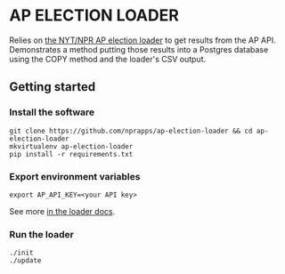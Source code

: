 # AP ELECTION LOADER
Relies on [the NYT/NPR AP election loader]() to get results from the AP API. Demonstrates a method putting those results into a Postgres database using the COPY method and the loader's CSV output.

## Getting started

### Install the software
```
git clone https://github.com/nprapps/ap-election-loader && cd ap-election-loader
mkvirtualenv ap-election-loader
pip install -r requirements.txt
```

### Export environment variables
```
export AP_API_KEY=<your API key>
```

See more [in the loader docs]().

### Run the loader
```
./init
./update
```

